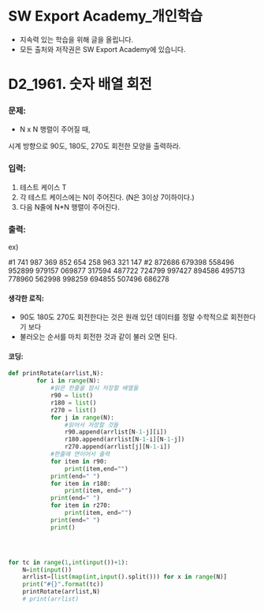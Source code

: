 # SW Export Academy_개인학습

- 지속력 있는 학습을 위해 글을 올립니다.
- 모든 출처와 저작권은 SW Export Academy에 있습니다.

[^출처]: https://www.swexpertacademy.com/





# D2_1961. 숫자 배열 회전 

### 문제:

-   N x N 행렬이 주어질 때,

  시계 방향으로 90도, 180도, 270도 회전한 모양을 출력하라.  

### 입력:

1. 테스트 케이스 T
2. 각 테스트 케이스에는 N이 주어진다.    (N은 3이상 7이하이다.)
3. 다음 N줄에 N*N 행렬이 주어진다.



### 출력:

ex)

#1
741 987 369
852 654 258
963 321 147
#2
872686 679398 558496
952899 979157 069877
317594 487722 724799
997427 894586 495713
778960 562998 998259
694855 507496 686278



#### 생각한 로직:

- 90도 180도 270도 회전한다는 것은 원래 있던 데이터를 정말 수학적으로 회전한다기 보다
- 불러오는 순서를 마치 회전한 것과 같이 불러 오면 된다.



#### 코딩:

```python
def printRotate(arrlist,N):
        for i in range(N):
            #읽은 한줄을 잠시 저장할 배열들
            r90 = list()
            r180 = list()
            r270 = list()
            for j in range(N):
                #읽어서 저장할 것들
                r90.append(arrlist[N-1-j][i])
                r180.append(arrlist[N-1-i][N-1-j])
                r270.append(arrlist[j][N-1-i])
            #한줄에 연이어서 출력
            for item in r90:
                print(item,end="")
            print(end=" ")
            for item in r180:
                print(item, end="")
            print(end=" ")
            for item in r270:
                print(item, end="")
            print(end=" ")
            print()




for tc in range(1,int(input())+1):
    N=int(input())
    arrlist=[list(map(int,input().split())) for x in range(N)]
    print("#{}".format(tc))
    printRotate(arrlist,N)
    # print(arrlist)

```



